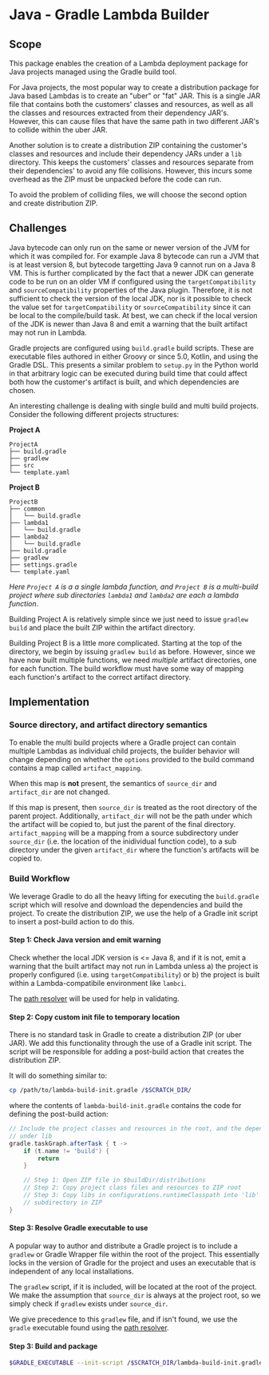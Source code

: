 # Java - Gradle Lambda Builder

## Scope

This package enables the creation of a Lambda deployment package for Java
projects managed using the Gradle build tool.

For Java projects, the most popular way to create a distribution package for
Java based Lambdas is to create an "uber" or "fat" JAR. This is a single JAR
file that contains both the customers' classes and resources, as well as all the
classes and resources extracted from their dependency JAR's. However, this can
cause files that have the same path in two different JAR's to collide within the
uber JAR.

Another solution is to create a distribution ZIP containing the customer's
classes and resources and include their dependency JARs under a `lib` directory.
This keeps the customers' classes and resources separate from their
dependencies' to avoid any file collisions. However, this incurs some overhead
as the ZIP must be unpacked before the code can run.

To avoid the problem of colliding files, we will choose the second option and
create distribution ZIP.

## Challenges

Java bytecode can only run on the same or newer version of the JVM for which
it was compiled for. For example Java 8 bytecode can run a JVM that is at
least version 8, but bytecode targetting Java 9 cannot run on a Java 8 VM.
This is further complicated by the fact that a newer JDK can generate code to
be run on an older VM if configured using the `targetCompatibility` and
`sourceCompatibility` properties of the Java plugin. Therefore, it is not
sufficient to check the version of the local JDK, nor is it possible to check
the value set for `targetCompatibility` or `sourceCompatibility` since it can
be local to the compile/build task. At best, we can check if the local
version of the JDK is newer than Java 8 and emit a warning that the built
artifact may not run in Lambda.

Gradle projects are configured using `build.gradle` build scripts. These are
executable files authored in either Groovy or since 5.0, Kotlin, and using the
Gradle DSL. This presents a similar problem to `setup.py` in the Python world in
that arbitrary logic can be executed during build time that could affect both
how the customer's artifact is built, and which dependencies are chosen.

An interesting challenge is dealing with single build and multi build projects.
Consider the following different projects structures:

**Project A**
```
ProjectA
├── build.gradle
├── gradlew
├── src
└── template.yaml
```

**Project B**
```
ProjectB
├── common
│   └── build.gradle
├── lambda1
│   └── build.gradle
├── lambda2
│   └── build.gradle
├── build.gradle
├── gradlew
├── settings.gradle
└── template.yaml
```

*Here `Project A` is a a single lambda function, and `Project B` is a
multi-build project where sub directories `lambda1` and `lambda2` are each a
lambda function*.

Building Project A is relatively simple since we just need to issue `gradlew
build` and place the built ZIP within the artifact directory.

Building Project B is a little more complicated. Starting at the top of the
directory, we begin by issuing `gradlew build` as before. However, since we have
now built multiple functions, we need *multiple* artifact directories, one for
each function. The build workflow must have some way of mapping each function's
artifact to the correct artifact directory.

## Implementation

### Source directory, and artifact directory semantics

To enable the multi build projects where a Gradle project can contain multiple
Lambdas as individual child projects, the builder behavior will change depending
on whether the `options` provided to the build command contains a map called
`artifact_mapping`.

When this map is **not** present, the semantics of `source_dir` and
`artifact_dir` are not changed.

If this map is present, then `source_dir` is treated as the root directory of
the parent project. Additionally, `artifact_dir` will not be the path under
which the artifact will be copied to, but just the parent of the final
directory. `artifact_mapping` will be a mapping from a source subdirectory under
`source_dir` (i.e. the location of the inidividual function code), to a sub
directory under the given `artifact_dir` where the function's artifacts will be
copied to.

### Build Workflow

We leverage Gradle to do all the heavy lifting for executing the
`build.gradle` script which will resolve and download the dependencies and
build the project. To create the distribution ZIP, we use the help of a
Gradle init script to insert a post-build action to do this.


#### Step 1: Check Java version and emit warning

Check whether the local JDK version is <= Java 8, and if it is not, emit a
warning that the built artifact may not run in Lambda unless a) the project is
properly configured (i.e. using `targetCompatibility`) or b) the project is
built within a Lambda-compatibile environment like `lambci`.

The [path resolver][path resolver] will be used for help in validating.

#### Step 2: Copy custom init file to temporary location

There is no standard task in Gradle to create a distribution ZIP (or uber JAR).
We add this functionality through the use of a Gradle init script. The script
will be responsible for adding a post-build action that creates the distribution
ZIP.

It will do something similar to:

```sh
cp /path/to/lambda-build-init.gradle /$SCRATCH_DIR/
```

where the contents of `lambda-build-init.gradle` contains the code for defining
the post-build action:

```gradle
// Include the project classes and resources in the root, and the dependencies
// under lib
gradle.taskGraph.afterTask { t ->
    if (t.name != 'build') {
        return
    }

    // Step 1: Open ZIP file in $buildDir/distributions
    // Step 2: Copy project class files and resources to ZIP root
    // Step 3: Copy libs in configurations.runtimeClasspath into 'lib'
    // subdirectory in ZIP
}
```

#### Step 3: Resolve Gradle executable to use

A popular way to author and distribute a Gradle project is to include a
`gradlew` or Gradle Wrapper file within the root of the project. This
essentially locks in the version of Gradle for the project and uses an
executable that is independent of any local installations.

The `gradlew` script, if it is included, will be located at the root of the
project. We make the assumption that `source_dir` is always at the project root,
so we simply check if `gradlew` exists under `source_dir`.

We give precedence to this `gradlew` file, and if isn't found, we use the
`gradle` executable found using the [path resolver][path resolver].

#### Step 3: Build and package

```sh
$GRADLE_EXECUTABLE --init-script /$SCRATCH_DIR/lambda-build-init.gradle build
```

[path resolver]: https://github.com/awslabs/aws-lambda-builders/pull/55
